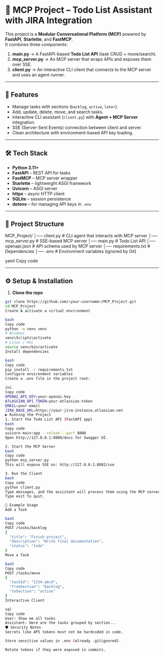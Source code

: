 # 📝 MCP Project – Todo List Assistant with JIRA Integration

This project is a **Modular Conversational Platform (MCP)** powered by **FastAPI**, **Starlette**, and **FastMCP**.  
It combines three components:  

1. **main.py** → A FastAPI-based **Todo List API** (task CRUD + move/search).  
2. **mcp_server.py** → An MCP server that wraps APIs and exposes them over SSE.  
3. **client.py** → An interactive CLI client that connects to the MCP server and uses an agent runner.

---

## 🚀 Features
- Manage tasks with sections (`backlog`, `active`, `later`).
- Add, update, delete, move, and search tasks.  
- Interactive CLI assistant (`client.py`) with **Agent + MCP Server** integration.  
- SSE (Server-Sent Events) connection between client and server.  
- Clean architecture with environment-based API key loading.  

---

## 🛠️ Tech Stack
- **Python 3.11+**
- **FastAPI** – REST API for tasks
- **FastMCP** – MCP server wrapper
- **Starlette** – lightweight ASGI framework
- **Uvicorn** – ASGI server
- **httpx** – async HTTP client
- **SQLite** – session persistence
- **dotenv** – for managing API keys in `.env`

---

## 📂 Project Structure
MCP_Project/
│── client.py # CLI agent that interacts with MCP server
│── mcp_server.py # SSE-based MCP server
│── main.py # Todo List API
│── openapi.json # API schema used by MCP server
│── requirements.txt # Dependencies
│── .env # Environment variables (ignored by Git)

yaml
Copy code

---

## ⚙️ Setup & Installation

1. **Clone the repo**
```bash
git clone https://github.com/<your-username>/MCP_Project.git
cd MCP_Project
Create & activate a virtual environment

bash
Copy code
python -m venv venv
# Windows
venv\Scripts\activate
# Linux / Mac
source venv/bin/activate
Install dependencies

bash
Copy code
pip install -r requirements.txt
Configure environment variables
Create a .env file in the project root:

ini
Copy code
OPENAI_API_KEY=your-openai-key
ATLASSIAN_API_TOKEN=your-atlassian-token
EMAIL=your-email
JIRA_BASE_URL=https://your-jira-instance.atlassian.net
▶️ Running the Project
1. Start the Todo List API (FastAPI app)
bash
Copy code
uvicorn main:app --reload --port 8000
Open http://127.0.0.1:8000/docs for Swagger UI.

2. Start the MCP Server
bash
Copy code
python mcp_server.py
This will expose SSE on: http://127.0.0.1:8082/sse

3. Run the Client
bash
Copy code
python client.py
Type messages, and the assistant will process them using the MCP server and Todo API.
Type exit to quit.

📌 Example Usage
Add a Task

bash
Copy code
POST /tasks/backlog
{
  "title": "Finish project",
  "description": "Write final documentation",
  "status": "todo"
}
Move a Task

bash
Copy code
POST /tasks/move
{
  "taskId": "1234-abcd",
  "fromSection": "backlog",
  "toSection": "active"
}
Interactive Client

sql
Copy code
User: Show me all tasks
Assistant: Here are the tasks grouped by section...
🛡️ Security Notes
Secrets like API tokens must not be hardcoded in code.

Store sensitive values in .env (already .gitignored).

Rotate tokens if they were exposed in commits.

